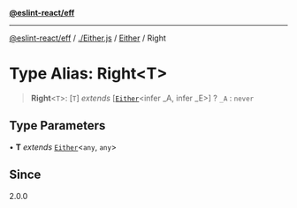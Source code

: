 [**@eslint-react/eff**](../../../../README.md)

***

[@eslint-react/eff](../../../../README.md) / [./Either.js](../../../README.md) / [Either](../README.md) / Right

# Type Alias: Right\<T\>

> **Right**\<`T`\>: \[`T`\] *extends* \[[`Either`](../../../type-aliases/Either.md)\<infer \_A, infer \_E\>\] ? `_A` : `never`

## Type Parameters

• **T** *extends* [`Either`](../../../type-aliases/Either.md)\<`any`, `any`\>

## Since

2.0.0
